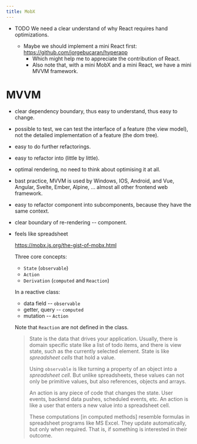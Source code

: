 ```yaml
---
title: MobX
---
```


- TODO We need a clear understand of why React requires hand optimizations.

  - Maybe we should implement a mini React first:
    https://github.com/jorgebucaran/hyperapp
    - Which might help me to appreciate the contribution of React.
    - Also note that, with a mini MobX and a mini React,
      we have a mini MVVM framework.

# MVVM

- clear dependency boundary,
  thus easy to understand,
  thus easy to change.

- possible to test,
  we can test the interface of a feature (the view model),
  not the detailed implementation of a feature (the dom tree).

- easy to do further refactorings.

- easy to refactor into (little by little).

- optimal rendering,
  no need to think about optimising it at all.

- bast practice,
  MVVM is used by Windows, IOS, Android,
  and Vue, Angular, Svelte, Ember, Alpine, ...
  almost all other frontend web framework.

- easy to refactor component into subcomponents,
  because they have the same context.

- clear boundary of re-rendering -- component.

- feels like spreadsheet

  https://mobx.js.org/the-gist-of-mobx.html

  Three core concepts:

  - `State` (`observable`)
  - `Action`
  - `Derivation` (`computed` and `Reaction`)

  In a reactive class:

  - data field -- `observable`
  - getter, query -- `computed`
  - mutation -- `Action`

  Note that `Reaction` are not defined in the class.

  > State is the data that drives your application. Usually, there is
  > domain specific state like a list of todo items, and there is view
  > state, such as the currently selected element. State is like
  > _spreadsheet cells_ that hold a value.
  >
  > Using `observable` is like turning a property of an object into a
  > _spreadsheet cell_. But unlike spreadsheets, these values can not
  > only be primitive values, but also references, objects and arrays.
  >
  > An action is any piece of code that changes the state. User
  > events, backend data pushes, scheduled events, etc. An action is
  > like a user that enters a new value into a spreadsheet cell.
  >
  > These computations [in computed methods] resemble formulas in
  > spreadsheet programs like MS Excel. They update automatically,
  > but only when required. That is, if something is interested in
  > their outcome.
